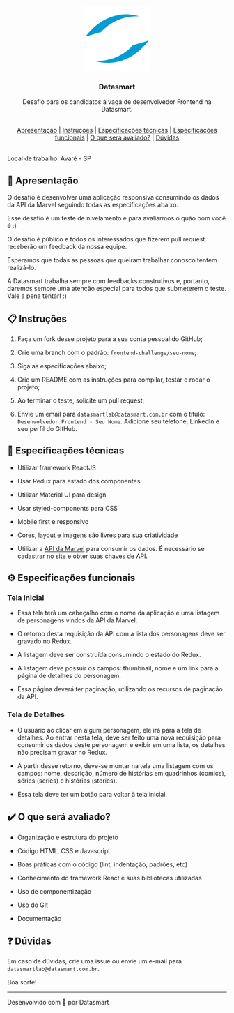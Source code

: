 <p align="center">
  <img src="https://github.com/datasmartlab/frontend-challenge/blob/master/.github/assets/logo.png" height="150" width="150" alt="Datasmart" />
</p>

<h3 align="center">
  Datasmart
</h3>

<p align="center">Desafio para os candidatos à vaga de desenvolvedor Frontend na Datasmart.</p>

<br>

<div align="center">
  <a href="#memo-apresentação">Apresentação</a>   |   <a href="#clipboard-instruções">Instruções</a>   |   <a href="#wrench-especificações-técnicas">Especificações técnicas</a>   |   <a href="#gear-especificações-funcionais">Especificações funcionais</a>   |   <a href="#heavy_check_mark-o-que-será-avaliado">O que será avaliado?</a>   |   <a href="#question-dúvidas">Dúvidas</a>
</div>

<br>

Local de trabalho: Avaré - SP

## :memo: Apresentação

O desafio é desenvolver uma aplicação responsiva consumindo os dados da API da Marvel seguindo todas as especificações abaixo.

Esse desafio é um teste de nivelamento e para avaliarmos o quão bom você é :)

O desafio é público e todos os interessados que fizerem pull request receberão um feedback da nossa equipe.

Esperamos que todas as pessoas que queiram trabalhar conosco tentem realizá-lo.

A Datasmart trabalha sempre com feedbacks construtivos e, portanto, daremos sempre uma atenção especial para todos que submeterem o teste. Vale a pena tentar! :)

## :clipboard: Instruções

1. Faça um fork desse projeto para a sua conta pessoal do GitHub;

2. Crie uma branch com o padrão: `frontend-challenge/seu-nome`;

3. Siga as especificações abaixo;

4. Crie um README com as instruções para compilar, testar e rodar o projeto;

5. Ao terminar o teste, solicite um pull request;

6. Envie um email para `datasmartlab@datasmart.com.br` com o título: `Desenvolvedor Frontend - Seu Nome`. Adicione seu telefone, LinkedIn e seu perfil do GitHub.

## :wrench: Especificações técnicas

- Utilizar framework ReactJS

- Usar Redux para estado dos componentes

- Utilizar Material UI para design

- Usar styled-components para CSS

- Mobile first e responsivo

- Cores, layout e imagens são livres para sua criatividade

- Utilizar a [API da Marvel](https://developer.marvel.com) para consumir os dados. É necessário se cadastrar no site e obter suas chaves de API.

## :gear: Especificações funcionais

### Tela Inicial

- Essa tela terá um cabeçalho com o nome da aplicação e uma listagem de personagens vindos da API da Marvel.

- O retorno desta requisição da API com a lista dos personagens deve ser gravado no Redux.

- A listagem deve ser construída consumindo o estado do Redux.

- A listagem deve possuir os campos: thumbnail, nome e um link para a página de detalhes do personagem.

- Essa página deverá ter paginação, utilizando os recursos de paginação da API.

### Tela de Detalhes

- O usuário ao clicar em algum personagem, ele irá para a tela de detalhes. Ao entrar nesta tela, deve ser feito uma nova requisição para consumir os dados deste personagem e exibir em uma lista, os detalhes não precisam gravar no Redux.

- A partir desse retorno, deve-se montar na tela uma listagem com os campos: nome, descrição, número de histórias em quadrinhos (comics), séries (series) e histórias (stories).

- Essa tela deve ter um botão para voltar à tela inicial.

## :heavy_check_mark: O que será avaliado?

- Organização e estrutura do projeto

- Código HTML, CSS e Javascript

- Boas práticas com o código (lint, indentação, padrões, etc)

- Conhecimento do framework React e suas bibliotecas utilizadas

- Uso de componentização

- Uso do Git

- Documentação

## :question: Dúvidas

Em caso de dúvidas, crie uma issue ou envie um e-mail para `datasmartlab@datasmart.com.br`.

Boa sorte!

---

Desenvolvido com 💖 por Datasmart